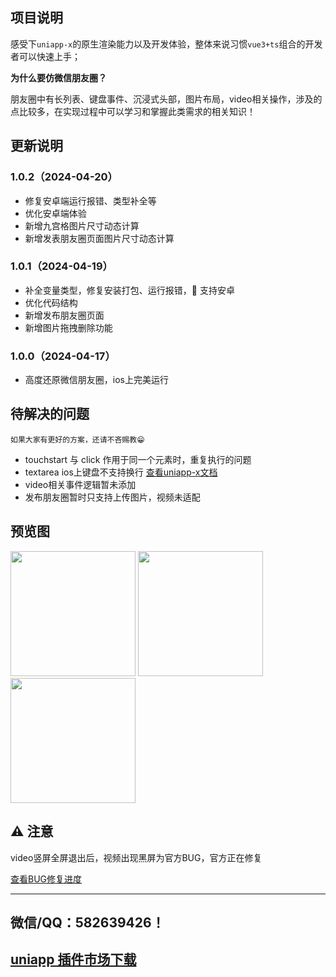 ## 项目说明

感受下`uniapp-x`的原生渲染能力以及开发体验，整体来说习惯`vue3+ts`组合的开发者可以快速上手；

**为什么要仿微信朋友圈？**

朋友圈中有长列表、键盘事件、沉浸式头部，图片布局，video相关操作，涉及的点比较多，在实现过程中可以学习和掌握此类需求的相关知识！

## 更新说明

### 1.0.2（2024-04-20）

- 修复安卓端运行报错、类型补全等
- 优化安卓端体验
- 新增九宫格图片尺寸动态计算
- 新增发表朋友圈页面图片尺寸动态计算

### 1.0.1（2024-04-19）

- 补全变量类型，修复安装打包、运行报错，🎉 支持安卓
- 优化代码结构
- 新增发布朋友圈页面
- 新增图片拖拽删除功能

### 1.0.0（2024-04-17）

- 高度还原微信朋友圈，ios上完美运行

## 待解决的问题

`如果大家有更好的方案，还请不吝赐教😁`

- touchstart 与 click 作用于同一个元素时，重复执行的问题
- textarea ios上键盘不支持换行 [查看uniapp-x文档](https://doc.dcloud.net.cn/uni-app-x/component/textarea.html)
- video相关事件逻辑暂未添加
- 发布朋友圈暂时只支持上传图片，视频未适配

## 预览图

<img src="https://img-cdn-tx.dcloud.net.cn/stream/plugin_screens/a7e92550-fc8d-11ee-829d-478a042f758e_0.png/webp?&v=1713339674" width="200" /> <img src="https://img-cdn-tx.dcloud.net.cn/stream/plugin_screens/a7e92550-fc8d-11ee-829d-478a042f758e_1.png/webp?&v=1713339675" width="200" /> <img src="https://img-cdn-tx.dcloud.net.cn/stream/plugin_screens/a7e92550-fc8d-11ee-829d-478a042f758e_2.png/webp?&v=1713527260" width="200" />

## ⚠️ 注意

video竖屏全屏退出后，视频出现黑屏为官方BUG，官方正在修复

[查看BUG修复进度](https://issues.dcloud.net.cn/pages/issues/detail?id=1491)  

---

## 微信/QQ：582639426！  

## [uniapp 插件市场下载](https://ext.dcloud.net.cn/plugin?id=17683)